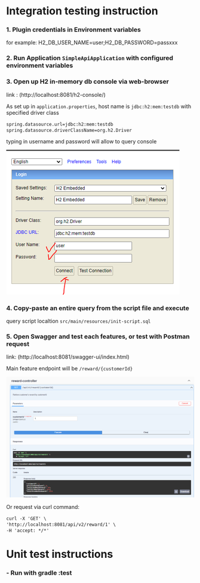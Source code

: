 # Integration testing instruction
### 1. Plugin credentials in Environment variables
for example: H2_DB_USER_NAME=user;H2_DB_PASSWORD=passxxx

### 2. Run Application `SimpleApiApplication` with configured environment variables

### 3. Open up H2 in-memory db console via web-browser
link : (http://localhost:8081/h2-console/)

As set up in `application.properties`, host name is `jdbc:h2:mem:testdb`
with specified driver class

```angular2html
spring.datasource.url=jdbc:h2:mem:testdb
spring.datasource.driverClassName=org.h2.Driver
```
typing in username and password will allow to query console

![H2 Console](./Capture2.PNG)

### 4. Copy-paste an entire query from the script file and execute
query script localtion `src/main/resources/init-script.sql`

### 5. Open Swagger and test each features, or test with Postman request

link: (http://localhost:8081/swagger-ui/index.html)

Main feature endpoint will be `/reward/{customerId}`

![Swagger UI](./Capture3.PNG)


Or request via curl command:
```
curl -X 'GET' \
'http://localhost:8081/api/v2/reward/1' \
-H 'accept: */*'
```

# Unit test instructions

### - Run with gradle :test